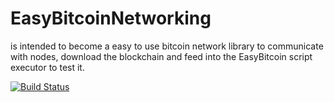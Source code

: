EasyBitcoinNetworking
=====================

is intended to become a easy to use bitcoin network library to communicate with nodes, download the blockchain and feed into the EasyBitcoin script executor to test it.

[![Build Status](https://travis-ci.org/sgeisler/EasyBitcoin.svg?branch=master)](https://travis-ci.org/sgeisler/EasyBitcoinNetworking)